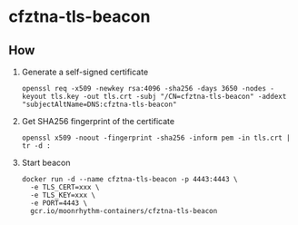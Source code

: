 # cfztna-tls-beacon

## How

1. Generate a self-signed certificate

    ```shell
    openssl req -x509 -newkey rsa:4096 -sha256 -days 3650 -nodes -keyout tls.key -out tls.crt -subj "/CN=cfztna-tls-beacon" -addext "subjectAltName=DNS:cfztna-tls-beacon"
    ```
   
1. Get SHA256 fingerprint of the certificate

    ```shell
    openssl x509 -noout -fingerprint -sha256 -inform pem -in tls.crt | tr -d :
    ```

1. Start beacon

    ```shell
    docker run -d --name cfztna-tls-beacon -p 4443:4443 \
      -e TLS_CERT=xxx \
      -e TLS_KEY=xxx \
      -e PORT=4443 \
      gcr.io/moonrhythm-containers/cfztna-tls-beacon
    ```
